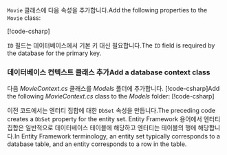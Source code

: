 <span data-ttu-id="b6bfd-101">`Movie` 클래스에 다음 속성을 추가합니다.</span><span class="sxs-lookup"><span data-stu-id="b6bfd-101">Add the following properties to the `Movie` class:</span></span>

[!code-csharp[](../../tutorials/razor-pages/razor-pages-start/sample/RazorPagesMovie/Models/MovieNoEF.cs?name=snippet_MovieNoEF)]

<span data-ttu-id="b6bfd-102">`ID` 필드는 데이터베이스에서 기본 키 대신 필요합니다.</span><span class="sxs-lookup"><span data-stu-id="b6bfd-102">The `ID` field is required by the database for the primary key.</span></span>

<a name="dc"></a>
### <a name="add-a-database-context-class"></a><span data-ttu-id="b6bfd-103">데이터베이스 컨텍스트 클래스 추가</span><span class="sxs-lookup"><span data-stu-id="b6bfd-103">Add a database context class</span></span>

<span data-ttu-id="b6bfd-104">다음 *MovieContext.cs* 클래스를 *Models* 폴더에 추가합니다. [!code-csharp[](../../tutorials/razor-pages/razor-pages-start/snapshot_sample/RazorPagesMovie/Models/MovieContext.cs)]</span><span class="sxs-lookup"><span data-stu-id="b6bfd-104">Add the following  *MovieContext.cs* class to the *Models* folder: [!code-csharp[](../../tutorials/razor-pages/razor-pages-start/snapshot_sample/RazorPagesMovie/Models/MovieContext.cs)]</span></span>

<span data-ttu-id="b6bfd-105">이전 코드에서는 엔터티 집합에 대한 `DbSet` 속성을 만듭니다.</span><span class="sxs-lookup"><span data-stu-id="b6bfd-105">The preceding code creates a `DbSet` property for the entity set.</span></span> <span data-ttu-id="b6bfd-106">Entity Framework 용어에서 엔터티 집합은 일반적으로 데이터베이스 테이블에 해당하고 엔터티는 테이블의 행에 해당합니다.</span><span class="sxs-lookup"><span data-stu-id="b6bfd-106">In Entity Framework terminology, an entity set typically corresponds to a database table, and an entity corresponds to a row in the table.</span></span>
